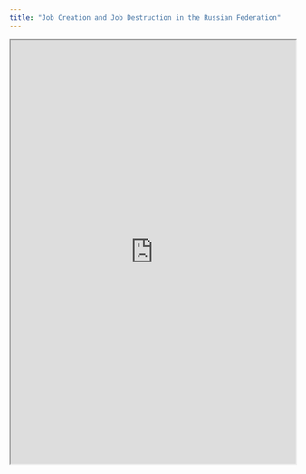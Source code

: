 ```yaml
---
title: "Job Creation and Job Destruction in the Russian Federation"
---
```



<iframe height="750" width="100%" src="https://ewelton.github.io/ktest/wiki.html#Job%20Creation%20and%20Job%20Destruction%20in%20the%20Russian%20Federation"></iframe>
